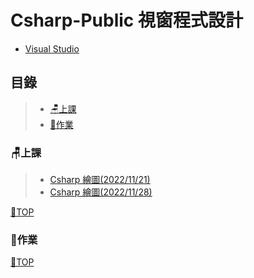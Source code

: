 # Csharp-Public 視窗程式設計
- [Visual Studio](https://visualstudio.microsoft.com/zh-hant/)
## 目錄
>- [🪑上課](#上課)
>- [📙作業](#作業)
### 🪑上課
>- [Csharp 繪圖(2022/11/21)](https://github.com/XiaoYu0708/Csharp-Public/tree/Csharp-paint-1)
>- [Csharp 繪圖(2022/11/28)](https://github.com/XiaoYu0708/Csharp-Public/tree/Csharp-paint-2)

[📍TOP](#目錄)
### 📙作業

[📍TOP](#目錄)
